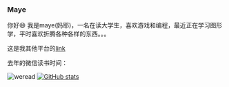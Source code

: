 ###   Maye
你好😄 我是maye(妈耶)，一名在读大学生，喜欢游戏和编程，最近正在学习图形学，平时喜欢折腾各种各样的东西。。。  
  
这是我其他平台的[link](https://bento.me/maye)  
  
去年的微信读书时间：  

![weread](https://user-images.githubusercontent.com/96584640/227094847-034f2817-30a7-4fe4-9786-8f051893784a.svg)
[![GitHub stats](https://github-readme-stats.vercel.app/api?username=maye174)](https://github.com/anuraghazra/github-readme-stats)

<!--
**maye174/maye174** is a ✨ _special_ ✨ repository because its `README.md` (this file) appears on your GitHub profile.

Here are some ideas to get you started:

- 🔭 I’m currently working on ...
- 🌱 I’m currently learning ...
- 👯 I’m looking to collaborate on ...
- 🤔 I’m looking for help with ...
- 💬 Ask me about ...
- 📫 How to reach me: ...
- 😄 Pronouns: ...
- ⚡ Fun fact: ...
-->
